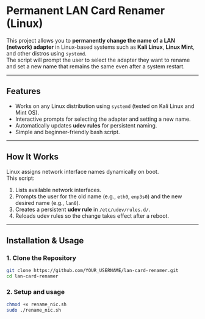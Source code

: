 # Permanent LAN Card Renamer (Linux)

This project allows you to **permanently change the name of a LAN (network) adapter** in Linux-based systems such as **Kali Linux**, **Linux Mint**, and other distros using `systemd`.  
The script will prompt the user to select the adapter they want to rename and set a new name that remains the same even after a system restart.

---

## Features
- Works on any Linux distribution using `systemd` (tested on Kali Linux and Mint OS).
- Interactive prompts for selecting the adapter and setting a new name.
- Automatically updates **udev rules** for persistent naming.
- Simple and beginner-friendly bash script.

---

## How It Works
Linux assigns network interface names dynamically on boot.  
This script:
1. Lists available network interfaces.
2. Prompts the user for the old name (e.g., `eth0`, `enp3s0`) and the new desired name (e.g., `lan0`).
3. Creates a persistent **udev rule** in `/etc/udev/rules.d/`.
4. Reloads udev rules so the change takes effect after a reboot.

---

## Installation & Usage

### 1. Clone the Repository
```bash
git clone https://github.com/YOUR_USERNAME/lan-card-renamer.git
cd lan-card-renamer
```

### 2. Setup and usage 
```bash
chmod +x rename_nic.sh
sudo ./rename_nic.sh
```
